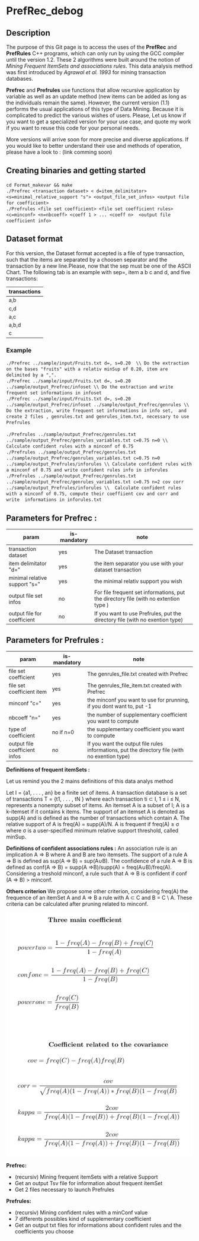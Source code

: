 # PrefRec_debog

## Description 

The purpose of this Git page is to access the uses of the **PrefRec** and **PrefRules** C++ programs, which can only run by using the GCC compiler until the version 1.2.
These 2 algorithms were built around the notion of *Mining Frequent ItemSets and associations rules*. This data analysis method was first introduced by *Agrawal et al. 1993* for mining transaction databases.

**Prefrec** and **Prefrules** use functions that allow recursive application by variable as well as an update method (new items can be added as long as the individuals remain the same). However, the current version (1.1) performs the usual applications of this type of Data Mining. Because it is complicated to predict the various wishes of users.
Please, Let us know if you want to get a specialized version for your use case, and quote my work if you want to reuse this code for your personal needs.

More versions will arrive soon for more precise and diverse applications.
If you would like to better understand their use and methods of operation, please have a look to : (link comming soon)



## Creating binaries and getting started
```
cd Format_makevar && make
./Prefrec <transaction dataset> < d=item_delimitator> <s=minimal_relative_support "s"> <output_file_set_infos> <output file for coefficient>
./Prefrules <file set coefficient> <file set coefficient rules> <c=minconf> <n=nbcoeff> <coeff 1 > ... <coeff n>  <output file coefficient info>

```

## Dataset format 

For this version, the Dataset format accepted is a file of type transaction, such that the items are separated by a choosen separator
and the transaction by a new line.Please, now that the sep must be one of the ASCII Chart. 
The following tab is an example with sep=, item a b c and d, and five transactions:



|transactions|
|------------|
|a,b|
|c,d|
|a,c|
|a,b,d|
|c|



### Example
```
./Prefrec ../sample/input/Fruits.txt d=, s=0.20  \\ Do the extraction on the bases "fruits" with a relativ minSup of 0.20, item are delimited by a ",". 
./Prefrec ../sample/input/Fruits.txt d=, s=0.20 ../sample/output_Prefrec/infoset \\ Do the extraction and write frequent set informations in infoset   
./Prefrec ../sample/input/Fruits.txt d=, s=0.20 ../sample/output_Prefrec/infoset ../sample/output_Prefrec/genrules \\ Do the extraction, write frequent set informations in info set,  and create 2 files , genrules.txt and genrules_item.txt, necessary to use Prefrules

./Prefrules ../sample/output_Prefrec/genrules.txt ../sample/output_Prefrec/genrules_variables.txt c=0.75 n=0 \\ Calculate confident rules with a minconf of 0.75
./Prefrules ../sample/output_Prefrec/genrules.txt ../sample/output_Prefrec/genrules_variables.txt c=0.75 n=0 ../sample/output_Prefrules/inforules \\ Calculate confident rules with a minconf of 0.75 and write confident rules info in inforules
./Prefrules ../sample/output_Prefrec/genrules.txt ../sample/output_Prefrec/genrules_variables.txt c=0.75 n=2 cov corr ../sample/output_Prefrules/inforules \\  Calculate confident rules with a minconf of 0.75, compute their coeffiient cov and corr and write  informations in inforules.txt
```


## Parameters for Prefrec :
|param|is-mandatory|note|
|--------------------|--------|--------|
|    transaction dataset    |    yes    | The Dataset transaction  |  
|    item delimitator "d="   |    yes    | the item separator you use with your dataset transaction | 
|    minimal relative support "s="   |    yes    | the minimal relativ support you wish     | 
|    output file set infos    |    no    |  For file frequent set informations, put the directory file (with no extention type )    | 
|    output file for coefficient    |    no    |  If you want to use Prefrules, put the directory file (with no exention type)| 



## Parameters for Prefrules :
|param|is-mandatory|note|
|--------------------|--------|--------|
|    file set coefficient   |    yes    | The genrules_file.txt created with Prefrec   |
|    file set coefficient item |    yes    |  The genrules_file_item.txt created with Prefrec  | 
|    minconf  "c="  |    yes    | the minconf you want to use for prunning, if you dont want to, put -1  |
|    nbcoeff "n=" |    yes    | the number of supplementary coefficient you want to compute |   
|    type of coefficient    |    no if n=0    | the supplementary coefficient you want to compute | 
|    output file coefficient infos    |    no    |  If you want the output file rules informations, put the directory file (with no exention type)    |  





**Definitions of frequent itemSets :**

Let us remind you the 2 mains definitions of this data analys method

Let I = {a1, . . . , an} be a finite set of items. A transaction database is a set of transactions T =
{t1, . . . , tN } where each transaction ti ⊂ I, 1 ≤ i ≤ N, represents a nonempty
subset of items. An itemset A is a subset of I; A is a k-itemset if it contains
k items. The support of an itemset A is denoted as supp(A) and is defined
as the number of transactions which contain A. The relative support of A is
freq(A) = supp(A)/N. A is frequent if freq(A) ≥ σ where σ is a user-specified minimum relative support threshold, called minSup.


**Definitions of confident associations rules  :**
An association rule is an implication A ⇒ B where A and B are two itemsets. The support of a rule A ⇒ B is defined as sup(A ⇒ B) = sup(A∪B).
The confidence of a rule A ⇒ B is defined as conf(A ⇒ B) = supp(A ⇒B)/supp(A) = freq(A∪B)/freq(A).
Considering a treshold minconf, a rule such that A ⇒ B is confident if conf (A ⇒ B) > minconf.

**Others criterion**
We propose some other  criterion, considering freq(A) the frequence of an itemSet A and A ⇒ B a rule with A ⊂ C and B = C \ A. These criteria can be calculated after pruning related to minconf.

![](coeff.png)




**Prefrec:**
* (recursiv) Mining frequent itemSets with a relative Support
* Get an output Tsv file for information about frequent itemSet
* Get 2 files necessary to launch Prefrules 

**Prefrules:**
* (recursiv) Mining confident rules with a minConf value
* 7 differents possibles kind of supplementary coefficient
* Get an output txt files for informations about confident rules and the coefficients you choose 